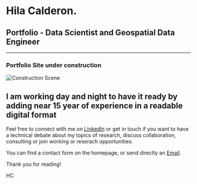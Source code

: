 # Hila Calderon. 
##  Portfolio - Data Scientist and Geospatial Data Engineer
----------


### Portfolio Site under construction

![Construction Scene](https://raw.githubusercontent.com/ugurcandede/Under-Construction/master/construction-scene/Capture.PNG)


I am working day and night to have it ready by adding near 15 year of experience in a readable digital format
----------

Feel free to connect with me on [LinkedIn](https://www.linkedin.com/in/hilariocalderon/) or get in touch if you want to have a technical debate about my topics of research, discuss collaboration, consulting or join working or reserach opportunities.

You can find a contact form on the homepage, or send directly an <a href="mailto:calderon.hila@gmail.com">Email</a>. 

Thank you for reading!

HC

